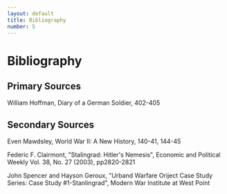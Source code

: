```yaml
---
layout: default
title: Bibliography
number: 5
---
```


# Bibliography

## Primary Sources

William Hoffman, Diary of a German Soldier, 402-405

## Secondary Sources

Even Mawdsley, World War II: A New History, 140-41, 144-45

Federic F. Clairmont, "Stalingrad: Hitler's Nemesis", Economic and Political Weekly Vol. 38, No. 27 (2003), pp2820-2821

John Spencer and Hayson Geroux, "Urband Warfare Oriject Case Study Series: Case Study #1-Stanlingrad", Modern War Institute at West Point
